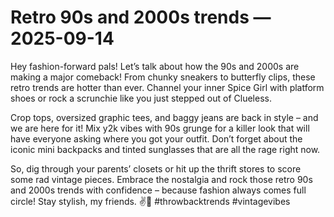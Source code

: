 # Retro 90s and 2000s trends — 2025-09-14

Hey fashion-forward pals! Let’s talk about how the 90s and 2000s are making a major comeback! From chunky sneakers to butterfly clips, these retro trends are hotter than ever. Channel your inner Spice Girl with platform shoes or rock a scrunchie like you just stepped out of Clueless. 

Crop tops, oversized graphic tees, and baggy jeans are back in style – and we are here for it! Mix y2k vibes with 90s grunge for a killer look that will have everyone asking where you got your outfit. Don’t forget about the iconic mini backpacks and tinted sunglasses that are all the rage right now.

So, dig through your parents’ closets or hit up the thrift stores to score some rad vintage pieces. Embrace the nostalgia and rock those retro 90s and 2000s trends with confidence – because fashion always comes full circle! Stay stylish, my friends. ✌️💫 #throwbacktrends #vintagevibes